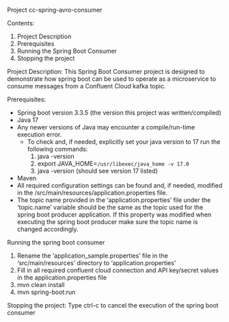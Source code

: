 Project cc-spring-avro-consumer

Contents:
1. Project Description
2. Prerequisites 
3. Running the Spring Boot Consumer
4. Stopping the project

Project Description:
This Spring Boot Consumer project is designed to demonstrate how spring boot can be used to operate as a microservice to consume messages from a Confluent Cloud kafka topic.

Prerequisites:
- Spring boot version 3.3.5 (the version this project was written/compiled)
- Java 17
- Any newer versions of Java may encounter a compile/run-time execution error.  
    - To check and, if needed, explicitly set your java version to 17 run the following commands:
        1. java -version
        2. export JAVA_HOME=`/usr/libexec/java_home -v 17.0`
        3. java -version (should see version 17 listed)
- Maven
- All required configuration settings can be found and, if needed, modified in the /src/main/resources/application.properties file.
- The topic name provided in the ‘application.properties’ file under the ‘topic.name’ variable should be the same as the topic used for the spring boot producer application.  If this property was modified when executing the spring boot producer make sure the topic name is changed accordingly.

Running the spring boot consumer
1. Rename the ‘application_sample.properties’ file  in the ‘src/main/resources’ directory to ‘application.properties’ 
2. Fill in all required confluent cloud connection and API key/secret values in the application.properties file
3. mvn clean install 
4. mvn spring-boot:run

Stopping the project:
Type ctrl-c to cancel the execution of the spring boot consumer
